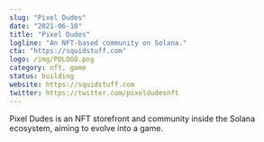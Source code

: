 ```yaml
---
slug: "Pixel Dudes"
date: "2021-06-10"
title: "Pixel Dudes"
logline: "An NFT-based community on Solana."
cta: "https://squidstuff.com"
logo: /img/PDLOGO.png
category: nft, game
status: building
website: https://squidstuff.com
twitter: https://twitter.com/pixeldudesnft
---
```


Pixel Dudes is an NFT storefront and community inside the Solana ecosystem, aiming to evolve into a game.
